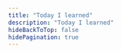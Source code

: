 ```yaml
---
title: "Today I learned"
description: "Today I learned"
hideBackToTop: false
hidePagination: true
---
```

